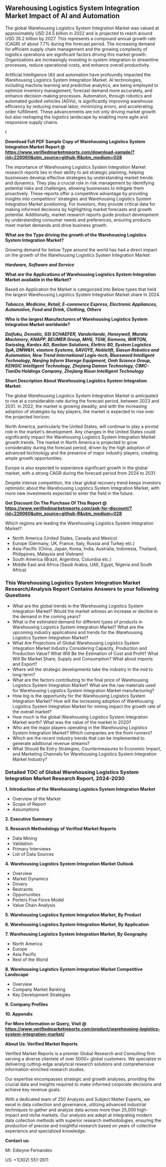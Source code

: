 <h2>Warehousing Logistics System Integration Market Impact of AI and Automation</h2><p>The global Warehousing Logistics System Integration Market was valued at approximately USD 24.5 billion in 2022 and is projected to reach around USD 35.2 billion by 2027. This represents a compound annual growth rate (CAGR) of about 7.7% during the forecast period. The increasing demand for efficient supply chain management and the growing complexity of logistics operations are significant factors driving this market growth. Organizations are increasingly investing in system integration to streamline processes, reduce operational costs, and enhance overall productivity.</p><p>Artificial Intelligence (AI) and automation have profoundly impacted the Warehousing Logistics System Integration Market. AI technologies, including machine learning and predictive analytics, are being employed to optimize inventory management, forecast demand more accurately, and enhance decision-making processes. Automation, through robotics and automated guided vehicles (AGVs), is significantly improving warehouse efficiency by reducing manual labor, minimizing errors, and accelerating order fulfillment. These advancements are not only driving market growth but also reshaping the logistics landscape by enabling more agile and responsive supply chains.</p>t</p><p id="" class=""><strong>Download Full PDF Sample Copy of Warehousing Logistics System Integration Market Report @ <a href="https://www.verifiedmarketreports.com/download-sample/?rid=226060&utm_source=github-R&utm_medium=028" target="_blank">https://www.verifiedmarketreports.com/download-sample/?rid=226060&utm_source=github-R&utm_medium=028</a></strong></p><p>The importance of&nbsp;Warehousing Logistics System Integration Market research reports lies in their ability to aid strategic planning, helping businesses develop effective strategies by understanding market trends and dynamics. They play a crucial role in risk management by identifying potential risks and challenges, allowing businesses to mitigate them proactively. These reports offer a competitive advantage by providing insights into competitors' strategies and Warehousing Logistics System Integration Market positioning. For investors, they provide critical data for making informed decisions by highlighting market forecasts and growth potential. Additionally, market research reports guide product development by understanding consumer needs and preferences, ensuring products meet market demands and drive business growth.</p><p><strong>What are the&nbsp;Type driving the growth of the Warehousing Logistics System Integration Market?</strong></p><p id="" class="">Growing demand for below Type around the world has had a direct impact on the growth of the Warehousing Logistics System Integration Market:</p><em><strong>Hardware, Software and Service</strong></em></p><strong>What are the&nbsp;Applications&nbsp;of Warehousing Logistics System Integration Market available in the Market?</strong></p><p id="" class="">Based on Application the Market is categorized into Below types that held the largest Warehousing Logistics System Integration Market share In 2024.</p><em><strong>Tobacco, Medicine, Retail, E-commerce Express, Electronic Appliances, Automotive, Food and Drink, Clothing, Others</strong></em></p><strong>Who is the largest Manufacturers of Warehousing Logistics System Integration Market worldwide?</strong></p><p><em><strong>Daifuku, Dematic, SSI SCHAEFER, Vanderlande, Honeywell, Murata Machinery, KNAPP, BEUMER Group, MHS, TGW, Siemens, WIRTON, Swisslog, Kardex AG, Bastian Solutions, Elettric 80, System Logistics SpA, DMW&H, viastore Systems, SAVOYE, Noblelift, Siasun Robotics and Automation, New Trend International Logis-tech, Bluesword Intelligent Technology, Nanjing Inform Storage Equipment, Omh Science Group, KENGIC Intelligent Technology, Zhejiang Damon Technology, CIMC-TianDa Holdings Company, Zhejiang Risun Intelligent Technology</strong></em></p><p id="" class=""><strong>Short Description About Warehousing Logistics System Integration Market:</strong></p><p>The global Warehousing Logistics System Integration Market is anticipated to rise at a considerable rate during the forecast period, between 2023 and 2031. In 2022, the market is growing steadily, and with the increasing adoption of strategies by key players, the market is expected to rise over the projected horizon.</p><p>North America, particularly the United States, will continue to play a pivotal role in the market's development. Any changes in the United States could significantly impact the Warehousing Logistics System Integration Market growth trends. The market in North America is projected to grow considerably during the forecast period, driven by the high adoption of advanced technology and the presence of major industry players, creating ample growth opportunities.</p><p>Europe is also expected to experience significant growth in the global market, with a strong CAGR during the forecast period from 2024 to 2031.</p><p>Despite intense competition, the clear global recovery trend keeps investors optimistic about the Warehousing Logistics System Integration Market, with more new investments expected to enter the field in the future.</p><p id="" class=""><strong>Get Discount On The Purchase Of This Report @ <a href="https://www.verifiedmarketreports.com/ask-for-discount/?rid=226060&utm_source=github-R&utm_medium=028" target="_blank">https://www.verifiedmarketreports.com/ask-for-discount/?rid=226060&utm_source=github-R&utm_medium=028</a></strong></p>Which regions are leading the Warehousing Logistics System Integration Market?</p><ul><li>North America (United States, Canada and Mexico)</li><li>Europe (Germany, UK, France, Italy, Russia and Turkey etc.)</li><li>Asia-Pacific (China, Japan, Korea, India, Australia, Indonesia, Thailand, Philippines, Malaysia and Vietnam)</li><li>South America (Brazil, Argentina, Columbia etc.)</li><li>Middle East and Africa (Saudi Arabia, UAE, Egypt, Nigeria and South Africa)</li></ul><h3 id="" class="">This Warehousing Logistics System Integration Market Research/Analysis Report Contains Answers to your following Questions</h3><ul><li>What are the global trends in the Warehousing Logistics System Integration Market? Would the market witness an increase or decline in the demand in the coming years?</li><li>What is the estimated demand for different types of products in Warehousing Logistics System Integration Market? What are the upcoming industry applications and trends for the Warehousing Logistics System Integration Market?</li><li>What Are Projections of Global Warehousing Logistics System Integration Market Industry Considering Capacity, Production and Production Value? What Will Be the Estimation of Cost and Profit? What Will Be Market Share, Supply and Consumption? What about imports and Export?</li><li>Where will the strategic developments take the industry in the mid to long-term?</li><li>What are the factors contributing to the final price of Warehousing Logistics System Integration Market? What are the raw materials used for Warehousing Logistics System Integration Market manufacturing?</li><li>How big is the opportunity for the Warehousing Logistics System Integration Market? How will the increasing adoption of Warehousing Logistics System Integration Market for mining impact the growth rate of the overall market?</li><li>How much is the global Warehousing Logistics System Integration Market worth? What was the value of the market In 2020?</li><li>Who are the major players operating in the Warehousing Logistics System Integration Market? Which companies are the front runners?</li><li>Which are the recent industry trends that can be implemented to generate additional revenue streams?</li><li>What Should Be Entry Strategies, Countermeasures to Economic Impact, and Marketing Channels for Warehousing Logistics System Integration Market Industry?</li></ul><h3 id="" class="">Detailed TOC of Global Warehousing Logistics System Integration Market Research Report, 2024-2030</h3><p id="" class=""><strong>1. Introduction of the Warehousing Logistics System Integration Market</strong></p><ul><li>Overview of the Market</li><li>Scope of Report</li><li>Assumptions</li></ul><p id="" class=""><strong>2. Executive Summary</strong></p><p id="" class=""><strong>3. Research Methodology of Verified Market Reports</strong></p><ul><li>Data Mining</li><li>Validation</li><li>Primary Interviews</li><li>List of Data Sources</li></ul><p id="" class=""><strong>4. Warehousing Logistics System Integration Market Outlook</strong></p><ul><li>Overview</li><li>Market Dynamics</li><li>Drivers</li><li>Restraints</li><li>Opportunities</li><li>Porters Five Force Model</li><li>Value Chain Analysis</li></ul><p id="" class=""><strong>5. Warehousing Logistics System Integration Market, By Product</strong></p><p id="" class=""><strong>6. Warehousing Logistics System Integration Market, By Application</strong></p><p id="" class=""><strong>7. Warehousing Logistics System Integration Market, By Geography</strong></p><ul><li>North America</li><li>Europe</li><li>Asia Pacific</li><li>Rest of the World</li></ul><p id="" class=""><strong>8. Warehousing Logistics System Integration Market Competitive Landscape</strong></p><ul><li>Overview</li><li>Company Market Ranking</li><li>Key Development Strategies</li></ul><p id="" class=""><strong>9. Company Profiles</strong></p><p id="" class=""><strong>10. Appendix</strong></p><p id="" class=""><strong>For More Information or Query, Visit @ <a href="https://www.verifiedmarketreports.com/product/warehousing-logistics-system-integration-market/" target="_blank">https://www.verifiedmarketreports.com/product/warehousing-logistics-system-integration-market/</a></strong></p><p id="" class=""><strong>About Us: Verified Market Reports</strong></p><p id="" class="">Verified Market Reports is a premier Global Research and Consulting firm serving a diverse clientele of over 5000+ global customers. We specialize in delivering cutting-edge analytical research solutions and comprehensive information-enriched research studies.</p><p id="" class="">Our expertise encompasses strategic and growth analyses, providing the crucial data and insights required to make informed corporate decisions and achieve key revenue goals.</p><p id="" class="">With a dedicated team of 250 Analysts and Subject Matter Experts, we excel in data collection and governance, utilizing advanced industrial techniques to gather and analyze data across more than 25,000 high-impact and niche markets. Our analysts are adept at integrating modern data collection methods with superior research methodologies, ensuring the production of precise and insightful research based on years of collective experience and specialized knowledge.</p><p id="" class=""><strong>Contact us:</strong></p><p id="" class="">Mr. Edwyne Fernandes</p><p id="" class="">US: +1(302) 551-2611</p>